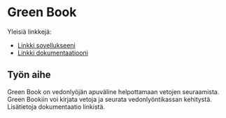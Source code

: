 # Green Book

Yleisiä linkkejä:

* [Linkki sovellukseeni](https://www.cs.helsinki.fi)
* [Linkki dokumentaatiooni](https://github.com/ZuuHou/Tsoha-Bootstrap/blob/master/doc/dokumentaatio.pdf)

## Työn aihe

Green Book on vedonlyöjän apuväline helpottamaan vetojen seuraamista. Green Bookiin voi kirjata vetoja ja seurata vedonlyöntikassan kehitystä. Lisätietoja dokumentaatio linkistä.
